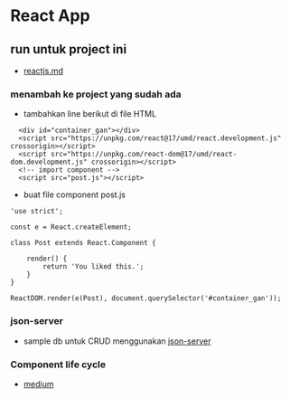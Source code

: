 # React App

## run untuk project ini
- [reactjs.md](reactjs.md)

### menambah ke project yang sudah ada
- tambahkan line berikut di file HTML
```
  <div id="container_gan"></div>
  <script src="https://unpkg.com/react@17/umd/react.development.js" crossorigin></script>
  <script src="https://unpkg.com/react-dom@17/umd/react-dom.development.js" crossorigin></script>
  <!-- import component -->
  <script src="post.js"></script>
```
- buat file component post.js
```
'use strict';

const e = React.createElement;

class Post extends React.Component {

    render() {
        return 'You liked this.';
    }
}

ReactDOM.render(e(Post), document.querySelector('#container_gan'));
```
### json-server
- sample db untuk CRUD menggunakan [json-server](https://github.com/typicode/json-server)

### Component life cycle
- [medium](https://medium.com/@adhiguna.sabril/mengenal-component-life-cycle-pada-react-js-dengan-es6-d7f558092851)
